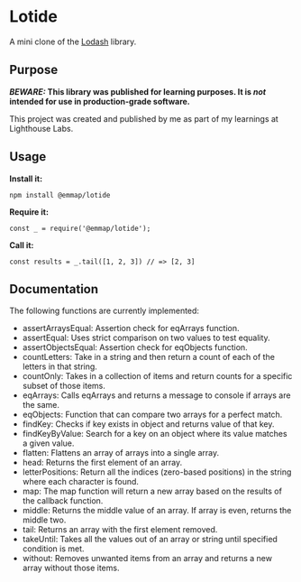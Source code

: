 # Lotide

A mini clone of the [Lodash](https://lodash.com) library.

## Purpose

**_BEWARE:_ This library was published for learning purposes. It is _not_ intended for use in production-grade software.**

This project was created and published by me as part of my learnings at Lighthouse Labs. 

## Usage

**Install it:**

`npm install @emmap/lotide`

**Require it:**

`const _ = require('@emmap/lotide');`

**Call it:**

`const results = _.tail([1, 2, 3]) // => [2, 3]`

## Documentation

The following functions are currently implemented:

* assertArraysEqual: Assertion check for eqArrays function.
* assertEqual: Uses strict comparison on two values to test equality.
* assertObjectsEqual: Assertion check for eqObjects function.
* countLetters: Take in a string and then return a count of each of the letters in that string.
* countOnly: Takes in a collection of items and return counts for a specific subset of those items.
* eqArrays: Calls eqArrays and returns a message to console if arrays are the same.
* eqObjects: Function that can compare two arrays for a perfect match.
* findKey: Checks if key exists in object and returns value of that key.
* findKeyByValue: Search for a key on an object where its value matches a given value.
* flatten: Flattens an array of arrays into a single array.
* head: Returns the first element of an array.
* letterPositions: Return all the indices (zero-based positions) in the string where each character is found.
* map: The map function will return a new array based on the results of the callback function.
* middle: Returns the middle value of an array. If array is even, returns the middle two.
* tail: Returns an array with the first element removed.
* takeUntil: Takes all the values out of an array or string until specified condition is met.
* without: Removes unwanted items from an array and returns a new array without those items.